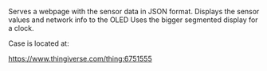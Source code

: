 Serves a webpage with the sensor data in JSON format.
Displays the sensor values and network info to the OLED
Uses the bigger segmented display for a clock.


Case is located at:

https://www.thingiverse.com/thing:6751555
